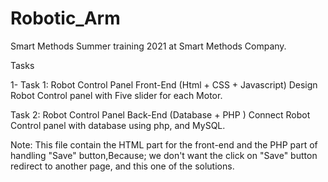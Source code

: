 # Robotic_Arm

Smart Methods
Summer training 2021 at Smart Methods Company.

Tasks

1- Task 1: Robot Control Panel Front-End (Html + CSS + Javascript) 
Design Robot Control panel with Five slider for each Motor.

Task 2: Robot Control Panel Back-End (Database + PHP )
Connect Robot Control panel with database using php, and MySQL.

Note: 
This file contain the HTML part for the front-end and the PHP part of handling "Save" button,Because; we don't want the click on "Save" button redirect to another page, and this one of the solutions.
